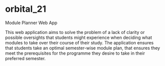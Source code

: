 # orbital_21
Module Planner Web App 

This web application aims to solve the problem of a lack of clarity or possible oversights that students might experience when deciding what modules to take over their course
of their study. The application ensures that students take an optimal semester-wise module plan, that ensures they meet the prerequisites for the programme they desire to take
in their preferred semester. 
